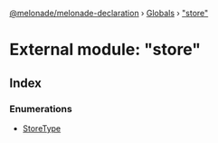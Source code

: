 [@melonade/melonade-declaration](../README.md) › [Globals](../globals.md) › ["store"](_store_.md)

# External module: "store"

## Index

### Enumerations

* [StoreType](../enums/_store_.storetype.md)

